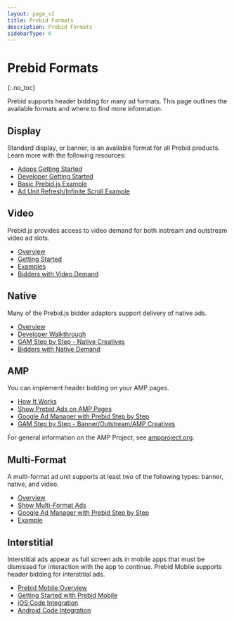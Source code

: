 ```yaml
---
layout: page_v2
title: Prebid Formats
description: Prebid Formats
sidebarType: 6
---
```


# Prebid Formats

{:.no_toc}

Prebid supports header bidding for many ad formats. This page outlines the available formats and where to find more information.

## Display

Standard display, or banner, is an available format for all Prebid products. Learn more with the following resources:

- [Adops Getting Started](/adops/before-you-start.html)
- [Developer Getting Started](/dev-docs/getting-started.html)
- [Basic Prebid.js Example](/dev-docs/examples/basic-example.html)
- [Ad Unit Refresh/Infinite Scroll Example](/dev-docs/examples/adunit-refresh.html)

## Video

Prebid.js provides access to video demand for both instream and outstream video ad slots.

- [Overview](/prebid-video/video-overview.html)
- [Getting Started](/prebid-video/video-getting-started.html)
- [Examples](/examples/video)
- [Bidders with Video Demand](/dev-docs/bidders.html#bidders-with-video-and-native-demand)

## Native

Many of the Prebid.js bidder adaptors support delivery of native ads.

- [Overview](/dev-docs/show-native-ads.html#how-native-ads-work)
- [Developer Walkthrough](/dev-docs/show-native-ads.html)
- [GAM Step by Step - Native Creatives](/adops/gam-native.html)
- [Bidders with Native Demand](/dev-docs/bidders.html#bidders-with-video-and-native-demand)

## AMP

You can implement header bidding on your AMP pages.

- [How It Works](/dev-docs/show-prebid-ads-on-amp-pages.html)
- [Show Prebid Ads on AMP Pages](/dev-docs/show-prebid-ads-on-amp-pages.html)
- [Google Ad Manager with Prebid Step by Step](/adops/step-by-step.html)
- [GAM Step by Step - Banner/Outstream/AMP Creatives](/adops/gam-creative-banner-sbs.html)

For general information on the AMP Project, see [ampproject.org](https://www.ampproject.org/).

## Multi-Format

A multi-format ad unit supports at least two of the following types: banner, native, and video.

- [Overview](/dev-docs/show-multi-format-ads.html#how-multi-format-ads-work)
- [Show Multi-Format Ads](/dev-docs/show-multi-format-ads.html)
- [Google Ad Manager with Prebid Step by Step](/adops/step-by-step.html)
- [Example](/dev-docs/examples/multi-format-example.html)

## Interstitial

Interstitial ads appear as full screen ads in mobile apps that must be dismissed for interaction with the app to continue. Prebid Mobile supports header bidding for interstitial ads.

- [Prebid Mobile Overview](/prebid-mobile/prebid-mobile.html)
- [Getting Started with Prebid Mobile](/prebid-mobile/prebid-mobile-getting-started.html)
- [iOS Code Integration](/prebid-mobile/pbm-api/ios/code-integration-ios.html)
- [Android Code Integration](/prebid-mobile/pbm-api/android/code-integration-android.html)
